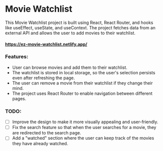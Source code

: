 
# Movie Watchlist

This Movie Watchlist project is built using React, React Router, and hooks like useEffect, useState, and useContext. The project fetches data from an external API and allows the user to add movies to their watchlist.
#### https://ez-movie-watchlist.netlify.app/




### Features:
* User can browse movies and add them to their watchlist.
* The watchlist is stored in local storage, so the user's selection persists even after refreshing the page.
* The user can remove a movie from their watchlist if they change their mind.
* The project uses React Router to enable navigation between different pages.

### TODO:
- [ ]  Improve the design to make it more visually appealing and user-friendly.
- [ ]  Fix the search feature so that when the user searches for a movie, they are redirected to the search page.
- [ ]  Add a "watched" section where the user can keep track of the movies they have already watched.